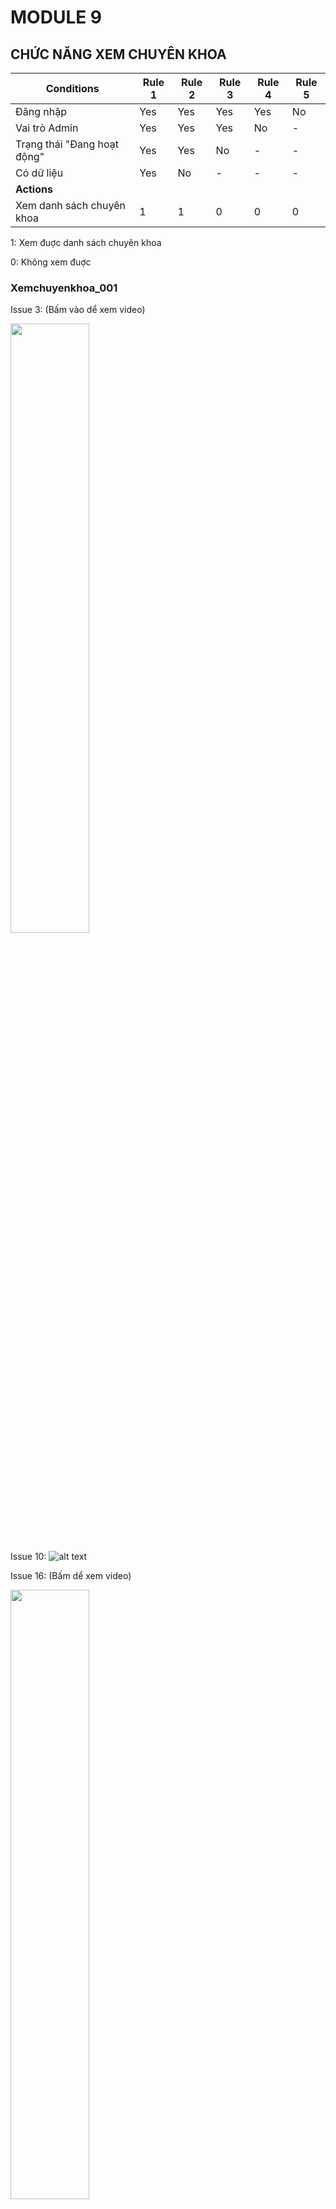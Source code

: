# MODULE 9

## CHỨC NĂNG XEM CHUYÊN KHOA

| Conditions                  | Rule 1 | Rule 2 | Rule 3 | Rule 4 | Rule 5 |
| --------------------------- | ------ | ------ | ------ | ------ | ------ |
| Đăng nhập                   | Yes    | Yes    | Yes    | Yes    | No     |
| Vai trò Admin               | Yes    | Yes    | Yes    | No     | -      |
| Trạng thái "Đang hoạt động" | Yes    | Yes    | No     | -      | -      |
| Có dữ liệu                  | Yes    | No     | -      | -      | -      |
| **Actions**                 |        |        |        |        |        |
| Xem danh sách chuyên khoa   | 1      | 1      | 0      | 0      | 0      |

1: Xem đuợc danh sách chuyên khoa

0: Không xem đuợc
### Xemchuyenkhoa_001
Issue 3: (Bấm vào dể xem video)

[<img src="https://img.youtube.com/vi/U0wBUiiCmVQ/0.jpg" width="50%">](https://www.youtube.com/watch?v=U0wBUiiCmVQ)

Issue 10: 
![alt text](image-1.png)

Issue 16: (Bấm dể xem video)

[<img src="https://img.youtube.com/vi/buD2eapz1Xw/0.jpg" width="50%">](https://www.youtube.com/watch?v=buD2eapz1Xw)

Issue 17: Không có tooltip

Issue 21: (Bấm để xem video)

[<img src="https://img.youtube.com/vi/69miz9luI2k/0.jpg" width="50%">](https://www.youtube.com/watch?v=69miz9luI2k)

Issue 22: (Bấm để xem video)

[<img src="https://img.youtube.com/vi/ihsX3EuaO-w/0.jpg" width="50%">](https://www.youtube.com/watch?v=ihsX3EuaO-w)


Issue 35: 
![alt text](image-3.png)

Issue 36: (Bấm để xem video)

[<img src="https://img.youtube.com/vi/9KM97xUKGWg/0.jpg" width="50%">](https://www.youtube.com/watch?v=9KM97xUKGWg)


## Xemchuyenkhoa_004
Issue 83:
![alt text](image-4.png)

## Xemchuyenkhoa_006
Issue 83: (Bâm để xem video)

[<img src="https://img.youtube.com/vi/u5n-92jiGnQ/0.jpg" width="50%">](https://www.youtube.com/watch?v=u5n-92jiGnQ)


## CHỨC NĂNG TẠO MỚI CHUYÊN KHOA

| Điều kiện                               | R1  | R2  | R3  | R4  | R5  | R6  |
| --------------------------------------- | --- | --- | --- | --- | --- | --- |
| Người dùng đã đăng nhập                 | Y   | Y   | Y   | Y   | N   | Y   |
| Vai trò là bác sĩ hoặc ADMIN            | Y   | Y   | N   | Y   | -   | Y   |
| Tài khoản đang hoạt động                | Y   | N   | -   | Y   | -   | Y   |
| Tên chuyên khoa không tồn tại           | Y   | -   | -   | N   | -   | -   |
| Nhập đầy đủ thông tin                   | Y   | -   | -   | -   | -   | N   |
| **Hành động**                           |     |     |     |     |     |     |
| Hệ thống hiển thị form tạo mới          | Y   | N   | N   | Y   | N   | Y   |
| Hệ thống lưu chuyên khoa mới            | Y   | N   | N   | N   | N   | N   |
| Hệ thống báo lỗi đăng nhập              | N   | N   | N   | N   | Y   | N   |
| Hệ thống báo lỗi tài khoản bị khóa      | N   | Y   | N   | N   | N   | N   |
| Hệ thống báo lỗi không có quyền         | N   | N   | Y   | N   | N   | N   |
| Hệ thống báo lỗi chuyên khoa đã tồn tại | N   | N   | N   | Y   | N   | N   |
| Hệ thống báo lỗi thông tin không đầy đủ | N   | N   | N   | N   | N   | Y   |

## Taochuyenkhoa_001
Issue 1:

![alt text](image-5.png)


Issue 22: (Bấm để xem video)

[<img src="https://img.youtube.com/vi/J4pC6ZjPshI/0.jpg" width="50%">](https://www.youtube.com/watch?v=J4pC6ZjPshI)

Issue 26:
![alt text](image-2.png)

Issue 35: (Bấm để xem video)

[<img src="https://img.youtube.com/vi/2JnEtKf6eJ0/0.jpg" width="50%">](https://www.youtube.com/watch?v=2JnEtKf6eJ0)

Issue 36: (Bấm để xem video)

[<img src="https://img.youtube.com/vi/zQwzVwJRILo/0.jpg" width="50%">](https://www.youtube.com/watch?v=zQwzVwJRILo)

## Taochuyenkhoa_003
Issue 83:
![alt text](image-4.png)


## Taochuyenkhoa_005
Issue 83:
![alt text](image-7.png)


## Taochuyenkhoa_006
Issue 83: (Bấm để xem video)

[<img src="https://img.youtube.com/vi/haRugvxIWkM/0.jpg" width="50%">](https://www.youtube.com/watch?v=haRugvxIWkM)

## Taochuyenkhoa_008
Issue 83:
![alt text](image-8.png)

## Taochuyenkhoa_009
Issue 83:
![alt text](image-9.png)

## Taochuyenkhoa_011
Issue 83:
![alt text](image-10.png)

## CHỨC NĂNG XOÁ CHUYÊN KHOA

| Xóa chuyên khoa                                          |        |        |        |        |        |        |
| -------------------------------------------------------- | ------ | ------ | ------ | ------ | ------ | ------ |
| **Điều kiện**                                            | **R1** | **R2** | **R3** | **R4** | **R5** | **R6** |
| Người dùng đã đăng nhập                                  | Y      | Y      | Y      | Y      | N      | Y      |
| Vai trò là ADMIN                                         | Y      | Y      | N      | Y      | -      | Y      |
| Tài khoản đang hoạt động                                 | Y      | N      | -      | Y      | -      | Y      |
| Chuyên khoa tồn tại                                      | Y      | -      | -      | Y      | -      | N      |
| Chuyên khoa không có bác sĩ đang làm việc                | Y      | -      | -      | N      | -      | -      |
| **Hành động**                                            |        |        |        |        |        |        |
| Hệ thống hiển thị form xác nhận xóa                      | Y      | N      | N      | Y      | N      | Y      |
| Hệ thống xóa chuyên khoa thành công                      | Y      | N      | N      | N      | N      | N      |
| Hệ thống báo lỗi đăng nhập                               | N      | N      | N      | N      | Y      | N      |
| Hệ thống báo lỗi tài khoản bị khóa                       | N      | Y      | N      | N      | N      | N      |
| Hệ thống báo lỗi không có quyền                          | N      | N      | Y      | N      | N      | N      |
| Hệ thống báo lỗi không thể xóa (có bác sĩ đang làm việc) | N      | N      | N      | Y      | N      | N      |
| Hệ thống báo lỗi chuyên khoa không tồn tại               | N      | N      | N      | N      | N      | Y      |
## Xoachuyenkhoa_002
Issue 13:
![alt text](image-11.png)

Issue 83:
![alt text](image-12.png)

## Xoachuyenkhoa_003:
Issue 83:
![alt text](image-14.png)

## Xoachuyenkhoa_004:
Issue 83:
![alt text](image-4.png)

## Xoachuyenkhoa_006
Issue 83: (Bấm để xem video)

[<img src="https://img.youtube.com/vi/BKdlyUwnHwU/0.jpg" width="50%">](https://www.youtube.com/watch?v=BKdlyUwnHwU)

## Xoachuyenkhoa_007
Issue 83: (Bấm để xem video)

[<img src="https://img.youtube.com/vi/-nQXPk5Inrw/0.jpg" width="50%">](https://www.youtube.com/watch?v=-nQXPk5Inrw)

## CHỨC NĂNG TÌM KIẾM CHUYÊN KHOA
## Timchuyenkhoa_004
Issue 87: (Bấm để xem video)

[<img src="https://img.youtube.com/vi/PdHZNPY200o/0.jpg" width="50%">](https://www.youtube.com/watch?v=PdHZNPY200o)

## Timchuyenkhoa_005
Issue 87, 88: (Bấm để xem video)

[<img src="https://img.youtube.com/vi/s2XbYyaqoQo/0.jpg" width="50%">](https://www.youtube.com/watch?v=s2XbYyaqoQo)

## Timchuyenkhoa_006
Issue 107: (Bấm để xem video)

[<img src="https://img.youtube.com/vi/oCYctJanw0k/0.jpg" width="50%">](https://www.youtube.com/watch?v=oCYctJanw0k)

* Database:
![alt text](image-13.png)


## Timchuyenkhoa_007
Issue 87, 88: (Bấm để xem video)

[<img src="https://img.youtube.com/vi/XTeCI1qzbwM/0.jpg" width="50%">](https://www.youtube.com/watch?v=XTeCI1qzbwM)

## Timchuyenkhoa_008
Issue 87: (Bấm để xem video)

[<img src="https://img.youtube.com/vi/5oLzXn1-ncA/0.jpg" width="50%">](https://www.youtube.com/watch?v=5oLzXn1-ncA)

## Timchuyenkhoa_010
Issue 87: (Bấm để xem video)

[<img src="https://img.youtube.com/vi/84KoOoxU8ok/0.jpg" width="50%">](https://www.youtube.com/watch?v=84KoOoxU8ok)

## Timchuyenkhoa_013, Timkiemchuyenkhoa_014
Issue 108: (Bấm để xem video)

[<img src="https://img.youtube.com/vi/PVOaoIovud8/0.jpg" width="50%">](https://www.youtube.com/watch?v=PVOaoIovud8)


## Chức năng Cập nhật chuyên khoa
| Cập nhật chuyên khoa                            |        |        |        |        |        |        |        |
| ----------------------------------------------- | ------ | ------ | ------ | ------ | ------ | ------ | ------ |
| **Điều kiện**                                   | **R1** | **R2** | **R3** | **R4** | **R5** | **R6** | **R7** |
| Người dùng đã đăng nhập                         | Y      | Y      | Y      | Y      | Y      | Y      | N      |
| Vai trò là admin                                | Y      | Y      | Y      | Y      | Y      | N      | -      |
| Tài khoản đang hoạt động                        | Y      | Y      | Y      | Y      | N      | -      | -      |
| Chuyên khoa tồn tại                             | Y      | Y      | Y      | N      | -      | -      | -      |
| Tên chuyên khoa mới không trùng                 | Y      | Y      | N      | -      | -      | -      | -      |
| Mô tả (description) không rỗng                  | Y      | N      | -      | -      | -      | -      | -      |
| **Hành động**                                   |        |        |        |        |        |        |        |
| Cho phép cập nhật chuyên khoa thành công        | Y      | N      | N      | N      | N      | N      | N      |
| Hiển thị thông báo lỗi đăng nhập/không có quyền | N      | N      | N      | N      | Y      | Y      | Y      |
| Hiển thị thông báo chuyên khoa không tồn tại    | N      | N      | N      | Y      | N      | N      | N      |
| Hiển thị thông báo yêu cầu nhập tên             | N      | N      | Y      | N      | N      | N      | N      |
| Hiển thị thông báo yêu cầu nhập mô tả           | N      | Y      | N      | N      | N      | N      | N      |
## Capnhatchuyenkhoa_001
Issue 6: (Bấm để xem video)

[<img src="https://img.youtube.com/vi/djIPU8nPaOE/0.jpg" width="50%">](https://www.youtube.com/watch?v=djIPU8nPaOE)


## Capnhatchuyenkhoa_003
Issue 83:
![alt text](image-15.png)

## Capnhatchuyenkhoa_004
Issue 83:
![alt text](image-16.png)


## Capnhatchuyenkhoa_005
Issue 83: (Bấm để xem video)

[<img src="https://img.youtube.com/vi/8Csl--mNEAY/0.jpg" width="50%">](https://www.youtube.com/watch?v=8Csl--mNEAY)

## Capnhatchuyenkhoa_006
Issue 83:
![alt text](image-4.png)

## Capnhatchuyenkhoa_008
Issue 87: (Bấm để xem video)

[<img src="https://img.youtube.com/vi/BKdlyUwnHwU/0.jpg" width="50%">](https://www.youtube.com/watch?v=BKdlyUwnHwU)

## Capnhatchuyenkhoa_011
Issue 83, 84:
![alt text](image-17.png)

## Capnhatchuyenkhoa_012
Issue 104:(Bấm để xem video)

[<img src="https://img.youtube.com/vi/4YfUvXVtHmI/0.jpg" width="50%">](https://www.youtube.com/watch?v=4YfUvXVtHmI)